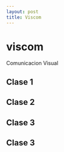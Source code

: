 ```yaml
---
layout: post
title: Viscom
---
```


# viscom
Comunicacion Visual

## Clase 1

## Clase 2

## Clase 3

## Clase 3
